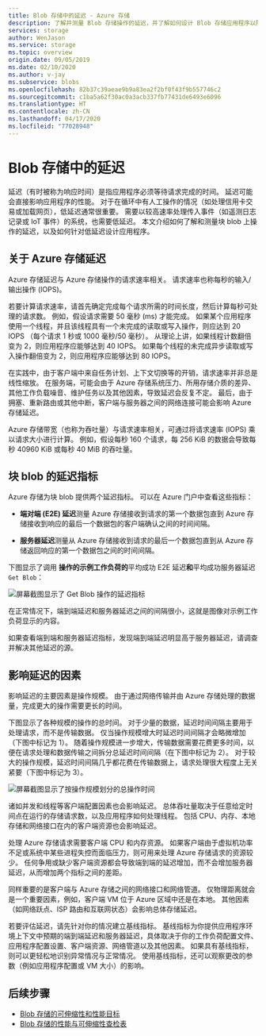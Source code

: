 ```yaml
---
title: Blob 存储中的延迟 - Azure 存储
description: 了解并测量 Blob 存储操作的延迟，并了解如何设计 Blob 存储应用程序以降低延迟。
services: storage
author: WenJason
ms.service: storage
ms.topic: overview
origin.date: 09/05/2019
ms.date: 02/10/2020
ms.author: v-jay
ms.subservice: blobs
ms.openlocfilehash: 82b37c39aeae9b9a83ea2f2bf0f43f9b557746c2
ms.sourcegitcommit: c1ba5a62f30ac0a3acb337fb77431de6493e6096
ms.translationtype: HT
ms.contentlocale: zh-CN
ms.lasthandoff: 04/17/2020
ms.locfileid: "77028948"
---
```

# <a name="latency-in-blob-storage"></a>Blob 存储中的延迟

延迟（有时被称为响应时间）是指应用程序必须等待请求完成的时间。 延迟可能会直接影响应用程序的性能。 对于在循环中有人工操作的情况（如处理信用卡交易或加载网页），低延迟通常很重要。 需要以较高速率处理传入事件（如遥测日志记录或 IoT 事件）的系统，也需要低延迟。 本文介绍如何了解和测量块 blob 上操作的延迟，以及如何针对低延迟设计应用程序。

## <a name="about-azure-storage-latency"></a>关于 Azure 存储延迟

Azure 存储延迟与 Azure 存储操作的请求速率相关。 请求速率也称每秒的输入/输出操作 (IOPS)。

若要计算请求速率，请首先确定完成每个请求所需的时间长度，然后计算每秒可处理的请求数。 例如，假设请求需要 50 毫秒 (ms) 才能完成。 如果某个应用程序使用一个线程，并且该线程具有一个未完成的读取或写入操作，则应达到 20 IOPS （每个请求 1 秒或 1000 毫秒/50 毫秒）。 从理论上讲，如果线程计数翻倍变为 2，则应用程序应能够达到 40 IOPS。 如果每个线程的未完成异步读取或写入操作翻倍变为 2，则应用程序应能够达到 80 IOPS。

在实践中，由于客户端中来自任务计划、上下文切换等的开销，请求速率并非总是线性缩放。 在服务端，可能会由于 Azure 存储系统压力、所用存储介质的差异、其他工作负载噪音、维护任务以及其他因素，导致延迟会反复不定。 最后，由于拥塞、重新路由或其他中断，客户端与服务器之间的网络连接可能会影响 Azure 存储延迟。

Azure 存储带宽（也称为吞吐量）与请求速率相关，可通过将请求速率 (IOPS) 乘以请求大小进行计算。 例如，假设每秒 160 个请求，每 256 KiB 的数据会导致每秒 40960 KiB 或每秒 40 MiB 的吞吐量。

## <a name="latency-metrics-for-block-blobs"></a>块 blob 的延迟指标

Azure 存储为块 blob 提供两个延迟指标。 可以在 Azure 门户中查看这些指标：

- **端对端 (E2E) 延迟**测量 Azure 存储接收到请求的第一个数据包直到 Azure 存储接收到响应的最后一个数据包的客户端确认之间的时间间隔。

- **服务器延迟**测量从 Azure 存储接收到请求的最后一个数据包直到从 Azure 存储返回响应的第一个数据包之间的时间间隔。

下图显示了调用  **操作的示例工作负荷的**平均成功 E2E 延迟**和**平均成功服务器延迟`Get Blob`：

![屏幕截图显示了 Get Blob 操作的延迟指标](media/storage-blobs-latency/latency-metrics-get-blob.png)

在正常情况下，端到端延迟和服务器延迟之间的间隔很小，这就是图像对示例工作负荷显示的内容。

如果查看端到端和服务器延迟指标，发现端到端延迟明显高于服务器延迟，请调查并解决其他延迟的源。

## <a name="factors-influencing-latency"></a>影响延迟的因素

影响延迟的主要因素是操作规模。 由于通过网络传输并由 Azure 存储处理的数据量，完成更大的操作需要更长的时间。

下图显示了各种规模的操作的总时间。 对于少量的数据，延迟时间间隔主要用于处理请求，而不是传输数据。 仅当操作规模增大时延迟时间间隔才会略微增加（下图中标记为 1）。 随着操作规模进一步增大，传输数据需要花费更多时间，以便在请求处理和数据传输之间拆分总延迟时间间隔（在下图中标记为 2）。 对于较大的操作规模，延迟时间间隔几乎都花费在传输数据上，请求处理很大程度上无关紧要（下图中标记为 3）。

![屏幕截图显示了按操作规模划分的总操作时间](media/storage-blobs-latency/operation-time-size-chart.png)

诸如并发和线程等客户端配置因素也会影响延迟。 总体吞吐量取决于任意给定时间点在运行的存储请求数，以及应用程序如何处理线程。 包括 CPU、内存、本地存储和网络接口在内的客户端资源也会影响延迟。

处理 Azure 存储请求需要客户端 CPU 和内存资源。 如果客户端由于虚拟机功率不足或系统中某些进程失控而面临压力，则可用来处理 Azure 存储请求的资源较少。 任何争用或缺少客户端资源都会导致端到端的延迟增加，而不会增加服务器延迟，从而增加两个指标之间的差距。

同样重要的是客户端与 Azure 存储之间的网络接口和网络管道。 仅物理距离就会是一个重要因素，例如，客户端 VM 位于 Azure 区域中还是在本地。 其他因素（如网络跃点、ISP 路由和互联网状态）会影响总体存储延迟。

若要评估延迟，请先针对你的情况建立基线指标。 基线指标为你提供应用程序环境上下文中预期的端到端延迟和服务器延迟，具体取决于你的工作负荷配置文件、应用程序配置设置、客户端资源、网络管道以及其他因素。 如果具有基线指标，则可以更轻松地识别异常情况与正常情况。 使用基线指标，还可以观察更改的参数（例如应用程序配置或 VM 大小）的影响。

## <a name="next-steps"></a>后续步骤

- [Blob 存储的可伸缩性和性能目标](scalability-targets.md)
- [Blob 存储的性能与可伸缩性查检表](storage-performance-checklist.md)
